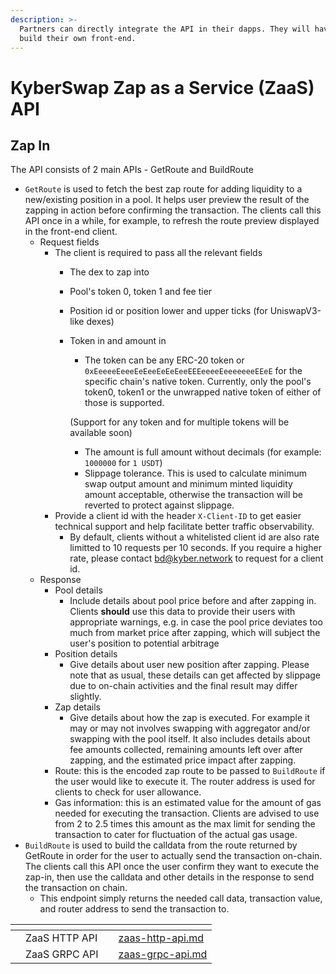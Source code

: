 ```yaml
---
description: >-
  Partners can directly integrate the API in their dapps. They will have to
  build their own front-end.
---
```


# KyberSwap Zap as a Service (ZaaS) API

## Zap In

The API consists of 2 main APIs - GetRoute and BuildRoute

* `GetRoute` is used to fetch the best zap route for adding liquidity to a new/existing position in a pool. It helps user preview the result of the zapping in action before confirming the transaction. The clients call this API once in a while, for example, to refresh the route preview displayed in the front-end client.
  * Request fields
    * The client is required to pass all the relevant fields
      * The dex to zap into
      * Pool's token 0, token 1 and fee tier
      * Position id or position lower and upper ticks (for UniswapV3-like dexes)
      *   Token in and amount in

          * The token can be any ERC-20 token or `0xEeeeeEeeeEeEeeEeEeEeeEEEeeeeEeeeeeeeEEeE` for the specific chain's native token. Currently, only the pool's token0, token1 or the unwrapped native token of either of those is supported.

          (Support for any token and for multiple tokens will be available soon)

          * The amount is full amount without decimals (for example: `1000000` for `1 USDT`)
          * Slippage tolerance. This is used to calculate minimum swap output amount and minimum minted liquidity amount acceptable, otherwise the transaction will be reverted to protect against slippage.
    * Provide a client id with the header `X-Client-ID` to get easier technical support and help facilitate better traffic observability.
      * By default, clients without a whitelisted client id are also rate limitted to 10 requests per 10 seconds. If you require a higher rate, please contact bd@kyber.network to request for a client id.
  * Response
    * Pool details
      * Include details about pool price before and after zapping in. Clients **should** use this data to provide their users with appropriate warnings, e.g. in case the pool price deviates too much from market price after zapping, which will subject the user's position to potential arbitrage
    * Position details
      * Give details about user new position after zapping. Please note that as usual, these details can get affected by slippage due to on-chain activities and the final result may differ slightly.
    * Zap details
      * Give details about how the zap is executed. For example it may or may not involves swapping with aggregator and/or swapping with the pool itself. It also includes details about fee amounts collected, remaining amounts left over after zapping, and the estimated price impact after zapping.
    * Route: this is the encoded zap route to be passed to `BuildRoute` if the user would like to execute it. The router address is used for clients to check for user allowance.
    * Gas information: this is an estimated value for the amount of gas needed for executing the transaction. Clients are advised to use from 2 to 2.5 times this amount as the max limit for sending the transaction to cater for fluctuation of the actual gas usage.
* `BuildRoute` is used to build the calldata from the route returned by GetRoute in order for the user to actually send the transaction on-chain. The clients call this API once the user confirm they want to execute the zap-in, then use the calldata and other details in the response to send the transaction on chain.
  * This endpoint simply returns the needed call data, transaction value, and router address to send the transaction to.

<table data-view="cards"><thead><tr><th></th><th></th><th></th><th data-hidden data-card-target data-type="content-ref"></th></tr></thead><tbody><tr><td></td><td>ZaaS HTTP API</td><td></td><td><a href="zaas-http-api.md">zaas-http-api.md</a></td></tr><tr><td></td><td>ZaaS GRPC API</td><td></td><td><a href="zaas-grpc-api.md">zaas-grpc-api.md</a></td></tr></tbody></table>
